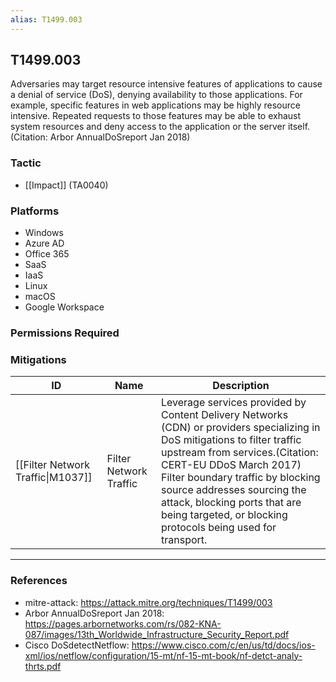 ```yaml
---
alias: T1499.003
---
```


## T1499.003

Adversaries may target resource intensive features of applications to cause a denial of service (DoS), denying availability to those applications. For example, specific features in web applications may be highly resource intensive. Repeated requests to those features may be able to exhaust system resources and deny access to the application or the server itself.(Citation: Arbor AnnualDoSreport Jan 2018)


### Tactic
- [[Impact]] (TA0040)

### Platforms
- Windows
- Azure AD
- Office 365
- SaaS
- IaaS
- Linux
- macOS
- Google Workspace

### Permissions Required

### Mitigations

| ID | Name | Description |
| --- | --- | --- |
| [[Filter Network Traffic\|M1037]] | Filter Network Traffic | Leverage services provided by Content Delivery Networks (CDN) or providers specializing in DoS mitigations to filter traffic upstream from services.(Citation: CERT-EU DDoS March 2017) Filter boundary traffic by blocking source addresses sourcing the attack, blocking ports that are being targeted, or blocking protocols being used for transport. |


---
### References

- mitre-attack: https://attack.mitre.org/techniques/T1499/003
- Arbor AnnualDoSreport Jan 2018: https://pages.arbornetworks.com/rs/082-KNA-087/images/13th_Worldwide_Infrastructure_Security_Report.pdf
- Cisco DoSdetectNetflow: https://www.cisco.com/c/en/us/td/docs/ios-xml/ios/netflow/configuration/15-mt/nf-15-mt-book/nf-detct-analy-thrts.pdf
